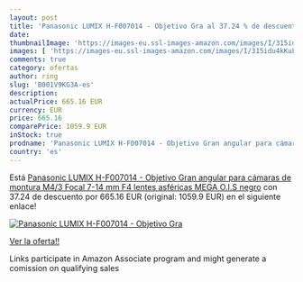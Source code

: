 ```yaml
---
layout: post
title: 'Panasonic LUMIX H-F007014 - Objetivo Gra al 37.24 % de descuento'
date: 
thumbnailImage: 'https://images-eu.ssl-images-amazon.com/images/I/315idu4kKuL._SL200_.jpg'
images: [ 'https://images-eu.ssl-images-amazon.com/images/I/315idu4kKuL._SL200_.jpg' ]
comments: true
category: ofertas
author: ring
slug: 'B001V9KG3A-es'
description:
actualPrice: 665.16 EUR
currency: EUR
price: 665.16
comparePrice: 1059.9 EUR
inStock: true
prodname: 'Panasonic LUMIX H-F007014 - Objetivo Gran angular para cámaras de montura M4/3  Focal 7-14 mm  F4  lentes asféricas  MEGA O.I.S   negro'
country: 'es'
---
```


Está [Panasonic LUMIX H-F007014 - Objetivo Gran angular para cámaras de montura M4/3  Focal 7-14 mm  F4  lentes asféricas  MEGA O.I.S   negro](https://www.amazon.es/dp/B001V9KG3A/?tag=tolees-21) con 37.24 de descuento por 665.16 EUR (original: 1059.9 EUR) en el siguiente enlace!

[![Panasonic LUMIX H-F007014 - Objetivo Gra](https://images-eu.ssl-images-amazon.com/images/I/315idu4kKuL._SL200_.jpg)](https://www.amazon.es/dp/B001V9KG3A/?tag=tolees-21)

[Ver la oferta!!](https://www.amazon.es/dp/B001V9KG3A/?tag=tolees-21)

Links participate in Amazon Associate program and might generate a comission on qualifying sales


